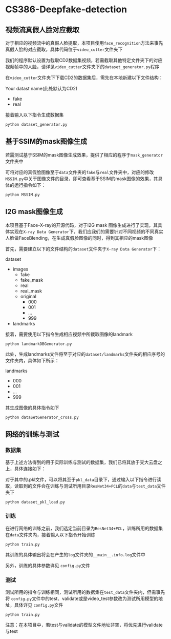 # CS386-Deepfake-detection
## 视频流真假人脸对应截取

对于相应的视频流中的真假人脸提取，本项目使用`face_recognition`方法来事先真假人脸的对应截取，具体代码位于`video_cutter`文件夹下

我们的程序默认设置为截取CD2数据集视频，若需截取其他特定文件夹下的对应视频帧中的人脸，请详见`video_cutter`文件夹下的`dataset_generator.py`程序

在`video_cutter`文件夹下下载CD2的数据集后，需先在本地新建以下文件结构：

  Your datast name(此处默认为CD2)
  - fake
  - real

接着输入以下指令生成数据集

```
python dataset_generator.py
```

## 基于SSIM的mask图像生成

若需测试基于SSIM的mask图像生成效果，提供了相应的程序于`mask_generator`文件夹中

可将对应的真假脸图像至于`data`文件夹的`fake`与`real`文件夹中，对应的修改`MSSIM.py`中关于图像文件的目录，即可查看基于SSIM的mask图像的效果，其具体的运行指令如下：

```
python MSSIM.py
```

## I2G mask图像生成

本项目基于Face-X-ray的开源代码，对于I2G mask 图像生成进行了实现，其具体实现在`X-ray Data Generator`下，我们应我们的需要针对不同视频的不同真实人脸做FaceBlending，在生成真假脸图像的同时，得到其相应的mask图像

首先，需要建立以下的文件结构的`dataset`文件夹于`X-ray Data Generator`下：

dataset
- images
  - fake
  - fake_mask
  - real
  - real_mask
  - original
    - 000
    - 001
    - ...
    - 999  
- landmarks

接着，需要使用以下指令生成相应视频中所截取图像的landmark

```
python landmarkDBGenerator.py
```

此处，生成landmarks文件将至于对应的`dataset/landmarks`文件夹的相应序号的文件夹内，具体如下所示：

landmarks
- 000
- 001
- ...
- 999

其生成图像的具体指令如下
```
python dataSetGenerator_cross.py
```

## 网络的训练与测试 

### 数据集

基于上述方法得到的用于实际训练与测试的数据集，我们已将其放于交大云盘之上，具体连接如下：

对于其中的.pkl文件，可以将其至于`pkl_data`目录下，通过输入以下指令进行读取，读取到的文件会在训练与测试所用目录`ResNet34+PCL`的`data`与`test_data`文件夹下

```
python dataset_pkl_load.py
```

### 训练

在进行网络的训练之前，我们选定当前目录为`ResNet34+PCL`，训练所用的数据集在`data`文件夹内，接着输入以下指令开始训练

```
python train.py
```

其训练的具体输出将会在产生的`log`文件夹的`__main__.info.log`文件中

另外，训练的具体参数详见 `config.py`文件

### 测试

测试所用的指令与训练相同，测试所用的数据集在`test_data`文件夹内，但需事先将 `config.py`文件中的test、validate或是video_test参数改为测试所用模型的地址，具体详见 `config.py`文件

```
python train.py
```

注意：在本项目中，若test与validate的模型文件地址非空，将优先进行validate与test
